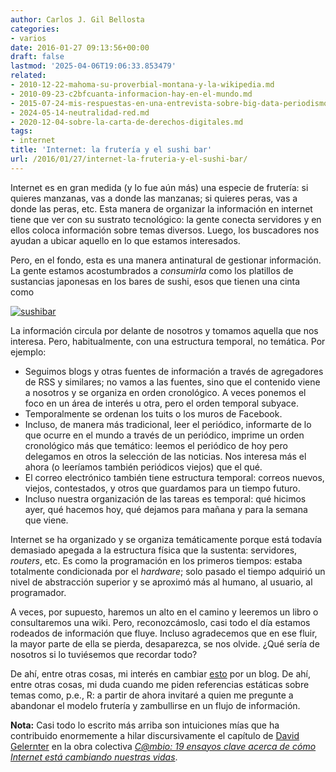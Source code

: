 ```yaml
---
author: Carlos J. Gil Bellosta
categories:
- varios
date: 2016-01-27 09:13:56+00:00
draft: false
lastmod: '2025-04-06T19:06:33.853479'
related:
- 2010-12-22-mahoma-su-proverbial-montana-y-la-wikipedia.md
- 2010-09-23-c2bfcuanta-informacion-hay-en-el-mundo.md
- 2015-07-24-mis-respuestas-en-una-entrevista-sobre-big-data-periodismo-de-datos-etc.md
- 2024-05-14-neutralidad-red.md
- 2020-12-04-sobre-la-carta-de-derechos-digitales.md
tags:
- internet
title: 'Internet: la frutería y el sushi bar'
url: /2016/01/27/internet-la-fruteria-y-el-sushi-bar/
---
```


Internet es en gran medida (y lo fue aún más) una especie de frutería: si quieres manzanas, vas a donde las manzanas; si quieres peras, vas a donde las peras, etc. Esta manera de organizar la información en internet tiene que ver con su sustrato tecnológico: la gente conecta servidores y en ellos coloca información sobre temas diversos. Luego, los buscadores nos ayudan a ubicar aquello en lo que estamos interesados.

Pero, en el fondo, esta es una manera antinatural de gestionar información. La gente estamos acostumbrados a _consumirla_ como los platillos de sustancias japonesas en los bares de sushi, esos que tienen una cinta como

[![sushibar](/wp-uploads/2016/01/sushibar.jpg)
](/wp-uploads/2016/01/sushibar.jpg)

La información circula por delante de nosotros y tomamos aquella que nos interesa. Pero, habitualmente, con una estructura temporal, no temática. Por ejemplo:

* Seguimos blogs y otras fuentes de información a través de agregadores de RSS y similares; no vamos a las fuentes, sino que el contenido viene a nosotros y se organiza en orden cronológico. A veces ponemos el foco en un área de interés u otra, pero el orden temporal subyace.
* Temporalmente se ordenan los tuits o los muros de Facebook.
* Incluso, de manera más tradicional, leer el periódico, informarte de lo que ocurre en el mundo a través de un periódico, imprime un orden cronológico más que temático: leemos el periódico de hoy pero delegamos en otros la selección de las noticias. Nos interesa más el ahora (o leeríamos también periódicos viejos) que el qué.
* El correo electrónico también tiene estructura temporal: correos nuevos, viejos, contestados, y otros que guardamos para un tiempo futuro.
* Incluso nuestra organización de las tareas es temporal: qué hicimos ayer, qué hacemos hoy, qué dejamos para mañana y para la semana que viene.

Internet se ha organizado y se organiza temáticamente porque está todavía demasiado apegada a la estructura física que la sustenta: servidores, _routers_, etc. Es como la programación en los primeros tiempos: estaba totalmente condicionada por el _hardware_; solo pasado el tiempo adquirió un nivel de abstracción superior y se aproximó más al humano, al usuario, al programador.

A veces, por supuesto, haremos un alto en el camino y leeremos un libro o consultaremos una wiki. Pero, reconozcámoslo, casi todo el día estamos rodeados de información que fluye. Incluso agradecemos que en ese fluir, la mayor parte de ella se pierda, desaparezca, se nos olvide. ¿Qué sería de nosotros si lo tuviésemos que recordar todo?

De ahí, entre otras cosas, mi interés en cambiar [esto](http://r-es.org/Comunidad) por un blog. De ahí, entre otras cosas, mi duda cuando me piden referencias estáticas sobre temas como, p.e., R: a partir de ahora invitaré a quien me pregunte a abandonar el modelo frutería y zambullirse en un flujo de información.

**Nota:** Casi todo lo escrito más arriba son intuiciones mías que ha contribuido enormemente a hilar discursivamente el capítulo de [David Gelernter](https://en.wikipedia.org/wiki/David_Gelernter) en la obra colectiva _[C@mbio: 19 ensayos clave acerca de cómo Internet está cambiando nuestras vidas](https://www.bbvaopenmind.com/libro/cambio-19-ensayos-fundamentales-sobre-como-internet-esta-cambiando-nuestras-vidas/)_.